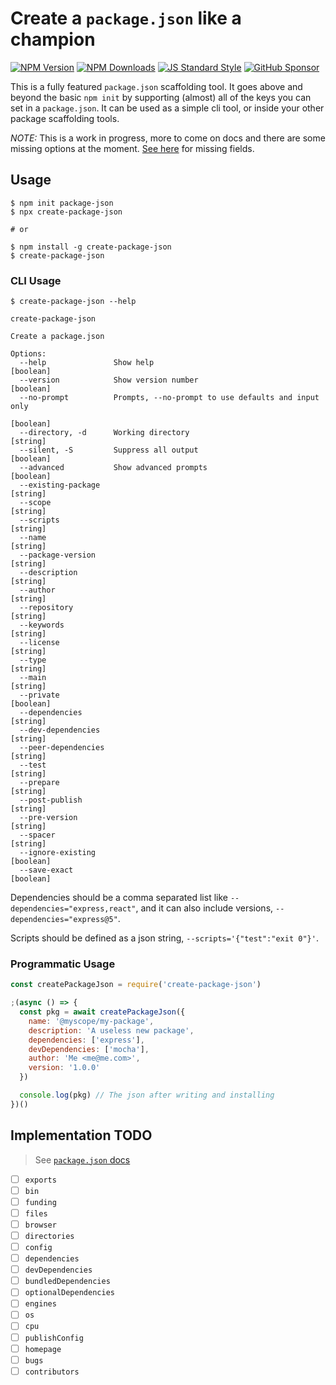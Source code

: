 # Create a `package.json` like a champion

[![NPM Version](https://badgen.net/npm/v/create-package-json?icon=npm)](https://npmjs.org/package/create-package-json)
[![NPM Downloads](https://badgen.net/npm/dm/create-package-json?icon=npm)](https://npmjs.org/package/create-package-json)
[![JS Standard Style](https://badgen.net/badge/code%20style/standard/blue)](https://github.com/standard/standard)
[![GitHub Sponsor](https://badgen.net/badge/icon/sponsor/pink?icon=github&label=github)](https://github.com/sponsors/wesleytodd)

This is a fully featured `package.json` scaffolding tool.  It goes above and beyond the basic `npm init`
by supporting (almost) all of the keys you can set in a `package.json`.  It can be used as a simple cli
tool, or inside your other package scaffolding tools.

*NOTE:* This is a work in progress, more to come on docs and there are some missing options at the moment.
[See here](https://github.com/wesleytodd/create-package-json/blob/master/index.js#L14-L27) for missing fields.

## Usage

```
$ npm init package-json
$ npx create-package-json

# or

$ npm install -g create-package-json
$ create-package-json
```

### CLI Usage

```
$ create-package-json --help

create-package-json

Create a package.json

Options:
  --help               Show help                                       [boolean]
  --version            Show version number                             [boolean]
  --no-prompt          Prompts, --no-prompt to use defaults and input only
                                                                       [boolean]
  --directory, -d      Working directory                                [string]
  --silent, -S         Suppress all output                             [boolean]
  --advanced           Show advanced prompts                           [boolean]
  --existing-package                                                    [string]
  --scope                                                               [string]
  --scripts                                                             [string]
  --name                                                                [string]
  --package-version                                                     [string]
  --description                                                         [string]
  --author                                                              [string]
  --repository                                                          [string]
  --keywords                                                            [string]
  --license                                                             [string]
  --type                                                                [string]
  --main                                                                [string]
  --private                                                            [boolean]
  --dependencies                                                        [string]
  --dev-dependencies                                                    [string]
  --peer-dependencies                                                   [string]
  --test                                                                [string]
  --prepare                                                             [string]
  --post-publish                                                        [string]
  --pre-version                                                         [string]
  --spacer                                                              [string]
  --ignore-existing                                                    [boolean]
  --save-exact                                                         [boolean]
```

Dependencies should be a comma separated list like `--dependencies="express,react"`, and it can also
include versions, `--dependencies="express@5"`.

Scripts should be defined as a json string, `--scripts='{"test":"exit 0"}'`.

### Programmatic Usage

```javascript
const createPackageJson = require('create-package-json')

;(async () => {
  const pkg = await createPackageJson({
    name: '@myscope/my-package',
    description: 'A useless new package',
    dependencies: ['express'],
    devDependencies: ['mocha'],
    author: 'Me <me@me.com>',
    version: '1.0.0'
  })

  console.log(pkg) // The json after writing and installing
})()
```

## Implementation TODO

> See [`package.json` docs](https://docs.npmjs.com/files/package.json)

- [ ] `exports`
- [ ] `bin`
- [ ] `funding`
- [ ] `files`
- [ ] `browser`
- [ ] `directories`
- [ ] `config`
- [ ] `dependencies`
- [ ] `devDependencies`
- [ ] `bundledDependencies`
- [ ] `optionalDependencies`
- [ ] `engines`
- [ ] `os`
- [ ] `cpu`
- [ ] `publishConfig`
- [ ] `homepage`
- [ ] `bugs`
- [ ] `contributors`
